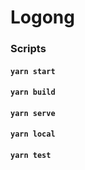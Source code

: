 # Logong

### Scripts

#### `yarn start`

#### `yarn build`

#### `yarn serve`

#### `yarn local`

#### `yarn test`
